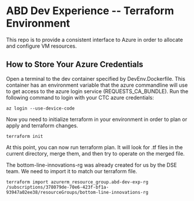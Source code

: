 # ABD Dev Experience -- Terraform Environment

This repo is to provide a consistent interface to Azure in order to allocate
and configure VM resources.

## How to Store Your Azure Credentials

Open a terminal to the dev container specified by DevEnv.Dockerfile. This container
has an environment variable that the azure commandline will use to get access to the
azure login service (REQUESTS_CA_BUNDLE). Run the following command to login with
your CTC azure credentials:

`az login --use-device-code`

Now you need to initialize terraform in your environment in order to plan or apply
and terraform changes.

`terraform init`

At this point, you can now run terraform plan. It will look for .tf files in the
current directory, merge them, and then try to operate on the merged file.

The bottom-line-innovations-rg was already created for us by the DSE team. We
need to import it to match our terraform file.

`terraform import azurerm_resource_group.abd-dev-exp-rg /subscriptions/378079de-70e6-423f-bf1a-93947a02ee38/resourceGroups/bottom-line-innovations-rg`

